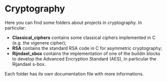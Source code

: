 # Cryptography
Here you can find some folders about projects in cryptography. In particular:

- **Classical_ciphers** contains some classical ciphers implemented in C (e.g. the vigenere cipher);
- **RSA** contains the standard RSA code in C for asymmetric cryptography;
- **Rijndael_sbox** contains the implementation of one of the buildin blocks to develop the Advanced Encryption Standard (AES), in particular the Rijandael s-box.

Each folder has its own documentation file with more informations.
